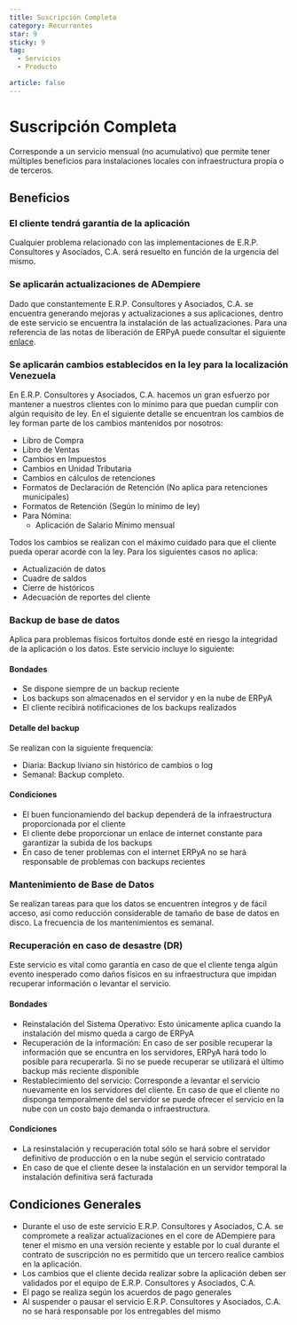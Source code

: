 ```yaml
---
title: Suscripción Completa
category: Recurrentes
star: 9
sticky: 9
tag:
  - Servicios
  - Producto

article: false
---
```

# Suscripción Completa

Corresponde a un servicio mensual (no acumulativo) que permite tener múltiples beneficios para instalaciones locales con infraestructura propia o de terceros.

## Beneficios

### El cliente tendrá garantía de la aplicación

Cualquier problema relacionado con las implementaciones de E.R.P. Consultores y Asociados, C.A. será resuelto en función de la urgencia del mismo.

### Se aplicarán actualizaciones de ADempiere

Dado que constantemente E.R.P. Consultores y Asociados, C.A. se encuentra generando mejoras y actualizaciones a sus aplicaciones, dentro de este servicio se encuentra la instalación de las actualizaciones. Para una referencia de las notas de liberación de ERPyA puede consultar el siguiente [enlace](https://docs.erpya.com/downloads/updates/).

### Se aplicarán cambios establecidos en la ley para la localización Venezuela

En E.R.P. Consultores y Asociados, C.A. hacemos un gran esfuerzo por mantener a nuestros clientes con lo mínimo para que puedan cumplir con algún requisito de ley. En el siguiente detalle se encuentran los cambios de ley forman parte de los cambios mantenidos por nosotros:

- Libro de Compra
- Libro de Ventas
- Cambios en Impuestos
- Cambios en Unidad Tributaria
- Cambios en cálculos de retenciones
- Formatos de Declaración de Retención (No aplica para retenciones municipales)
- Formatos de Retención (Según lo mínimo de ley)
- Para Nómina:
  - Aplicación de Salario Mínimo mensual

Todos los cambios se realizan con el máximo cuidado para que el cliente pueda operar acorde con la ley. Para los siguientes casos no aplica:

- Actualización de datos
- Cuadre de saldos
- Cierre de históricos
- Adecuación de reportes del cliente

### Backup de base de datos

Aplica para problemas físicos fortuitos donde esté en riesgo la integridad de la aplicación o los datos. Este servicio incluye lo siguiente:

#### Bondades

- Se dispone siempre de un backup reciente
- Los backups son almacenados en el servidor y en la nube de ERPyA
- El cliente recibirá notificaciones de los backups realizados

#### Detalle del backup

Se realizan con la siguiente frequencia:

- Diaria: Backup liviano sin histórico de cambios o log
- Semanal: Backup completo.

#### Condiciones

- El buen funcionamiendo del backup dependerá de la infraestructura proporcionada por el cliente
- El cliente debe proporcionar un enlace de internet constante para garantizar la subida de los backups
- En caso de tener problemas con el internet ERPyA no se hará responsable de problemas con backups recientes

### Mantenimiento de Base de Datos

Se realizan tareas para que los datos se encuentren íntegros y de fácil acceso, así como reducción considerable de tamaño de base de datos en disco. La frecuencia de los mantenimientos es semanal.

### Recuperación en caso de desastre (DR)

Este servicio es vital como garantía en caso de que el cliente tenga algún evento inesperado como daños físicos en su infraestructura que impidan recuperar información o levantar el servicio.

#### Bondades

- Reinstalación del Sistema Operativo: Esto únicamente aplica cuando la instalación del mismo queda a cargo de ERPyA
- Recuperación de la información: En caso de ser posible recuperar la información que se encuntra en los servidores, ERPyA hará todo lo posible para recuperarla. Si no se puede recuperar se utilizará el último backup más reciente disponible
- Restablecimiento del servicio: Corresponde a levantar el servicio nuevamente en los servidores del cliente. En caso de que el cliente no disponga temporalmente del servidor se puede ofrecer el servicio en la nube con un costo bajo demanda o infraestructura.

#### Condiciones

- La resinstalación y recuperación total sólo se hará sobre el servidor definitivo de producción o en la nube según el servicio contratado
- En caso de que el cliente desee la instalación en un servidor temporal la instalación definitiva será facturada

## Condiciones Generales

- Durante el uso de este servicio E.R.P. Consultores y Asociados, C.A. se compromete a realizar actualizaciones en el core de ADempiere para tener el mismo en una versión reciente y estable por lo cual durante el contrato de suscripción no es permitido que un tercero realice cambios en la aplicación.
- Los cambios que el cliente decida realizar sobre la aplicación deben ser validados por el equipo de E.R.P. Consultores y Asociados, C.A.
- El pago se realiza según los acuerdos de pago generales
- Al suspender o pausar el servicio E.R.P. Consultores y Asociados, C.A. no se hará responsable por los entregables del mismo
